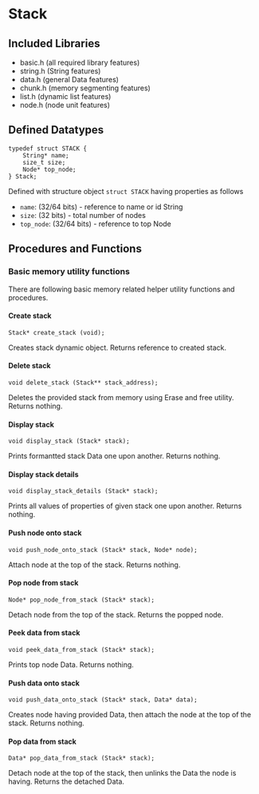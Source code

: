 # Stack

## Included Libraries

- basic.h (all required library features)
- string.h (String features)
- data.h (general Data features)
- chunk.h (memory segmenting features)
- list.h (dynamic list features)
- node.h (node unit features)

## Defined Datatypes

```
typedef struct STACK {
	String* name;
	size_t size;
	Node* top_node;
} Stack;
```

Defined with structure object `struct STACK` having properties as follows

- `name`: (32/64 bits) - reference to name or id String
- `size`: (32 bits) - total number of nodes
- `top_node`: (32/64 bits) - reference to top Node

## Procedures and Functions

### Basic memory utility functions

There are following basic memory related helper utility functions and procedures.

#### Create stack

`Stack* create_stack (void);`

Creates stack dynamic object.
Returns reference to created stack.

#### Delete stack

`void delete_stack (Stack** stack_address);`

Deletes the provided stack from memory using Erase and free utility.
Returns nothing.

#### Display stack

`void display_stack (Stack* stack);`

Prints formantted stack Data one upon another.
Returns nothing.

#### Display stack details

`void display_stack_details (Stack* stack);`

Prints all values of properties of given stack one upon another.
Returns nothing.

#### Push node onto stack

`void push_node_onto_stack (Stack* stack, Node* node);`

Attach node at the top of the stack.
Returns nothing.

#### Pop node from stack

`Node* pop_node_from_stack (Stack* stack);`

Detach node from the top of the stack.
Returns the popped node.

#### Peek data from stack

`void peek_data_from_stack (Stack* stack);`

Prints top node Data.
Returns nothing.

#### Push data onto stack

`void push_data_onto_stack (Stack* stack, Data* data);`

Creates node having provided Data, then attach the node at the top of the stack.
Returns nothing.

#### Pop data from stack

`Data* pop_data_from_stack (Stack* stack);`

Detach node at the top of the stack, then unlinks the Data the node is having.
Returns the detached Data.

